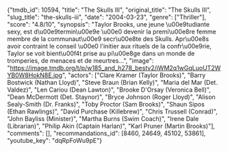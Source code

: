 {"tmdb_id": 10594, "title": "The Skulls III", "original_title": "The Skulls III", "slug_title": "the-skulls-iii", "date": "2004-03-23", "genre": ["Thriller"], "score": "4.8/10", "synopsis": "Taylor Brooks, une jeune \u00e9tudiante sexy, est d\u00e9termin\u00e9e \u00e0 devenir la premi\u00e8re femme membre de la communaut\u00e9 secr\u00e8te des Skulls. Apr\u00e8s avoir contraint le conseil \u00e0 l'initier aux rituels de la confr\u00e9rie, Taylor se voit bient\u00f4t prise au pi\u00e8ge dans un monde de tromperies, de menaces et de meurtres...", "image": "https://image.tmdb.org/t/p/w185_and_h278_bestv2/iWM2q1wGqLuoUT2WYB0W8HokN8E.jpg", "actors": ["Clare Kramer (Taylor Brooks)", "Barry Bostwick (Nathan Lloyd)", "Steve Braun (Brian Kelly)", "Maria del Mar (Det. Valdez)", "Len Cariou (Dean Lawton)", "Brooke D'Orsay (Veronica Bell)", "Dean McDermott (Det. Staynor)", "Bryce Johnson (Roger Lloyd)", "Alison Sealy-Smith (Dr. Franks)", "Toby Proctor (Sam Brooks)", "Shaun Sipos (Ethan Rawlings)", "David Purchase (Killebrew)", "Chris Trussell (Conrad)", "John Bayliss (Minister)", "Martha Burns (Swim Coach)", "Irene Dale (Librarian)", "Philip Akin (Captain Harlan)", "Karl Pruner (Martin Brooks)"], "comments": [], "recommandations_id": [8460, 24649, 45102, 53861], "youtube_key": "dqRpFoWu9pE"}